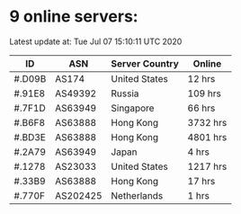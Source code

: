 # 9 online servers:

Latest update at: Tue Jul 07 15:10:11 UTC 2020

| ID | ASN | Server Country | Online |
| -- | --- | -------------- | ------ |
| #.D09B | AS174 | United States | 12 hrs |
| #.91E8 | AS49392 | Russia | 109 hrs |
| #.7F1D | AS63949 | Singapore | 66 hrs |
| #.B6F8 | AS63888 | Hong Kong | 3732 hrs |
| #.BD3E | AS63888 | Hong Kong | 4801 hrs |
| #.2A79 | AS63949 | Japan | 4 hrs |
| #.1278 | AS23033 | United States | 1217 hrs |
| #.33B9 | AS63888 | Hong Kong | 17 hrs |
| #.770F | AS202425 | Netherlands | 1 hrs |


